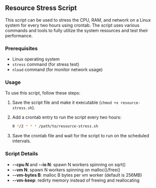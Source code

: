 ## Resource Stress Script

This script can be used to stress the CPU, RAM, and network on a Linux system for every two hours using crontab. The script uses various commands and tools to fully utilize the system resources and test their performance.

### Prerequisites
* Linux operating system
* `stress` command (for stress test)
* `nload` command (for monitor network usage)

### Usage
To use this script, follow these steps:
1. Save the script file and make it executable (`chmod +x resource-stress.sh`).
2. Add a crontab entry to run the script every two hours:

    ```bash
    0 */2 * * * /path/to/resource-stress.sh
    ```
3. Save the crontab file and wait for the script to run on the scheduled intervals.

### Script Details
* **--cpu N** and **--io N**: spawn N workers spinning on sqrt()
* **--vm N**: spawn N workers spinning on malloc()/free()
* **--vm-bytes B**: malloc B bytes per vm worker (default is 256MB)
* **--vm-keep**: redirty memory instead of freeing and reallocating
